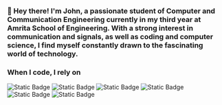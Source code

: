 ### 👋 Hey there! I'm John, a passionate student of Computer and Communication Engineering currently in my third year at Amrita School of Engineering. With a strong interest in communication and signals, as well as coding and computer science, I find myself constantly drawn to the fascinating world of technology.

<h3>When I code, I rely on</h3>
<p>
  <img alt="Static Badge" src="https://img.shields.io/badge/Python-blue" />
  <img alt="Static Badge" src="https://img.shields.io/badge/C-green" />
  <img alt="Static Badge" src="https://img.shields.io/badge/Jupyter_Notebook-pink" />
  <img alt="Static Badge" src="https://img.shields.io/badge/VS_Code-orange" />
  <img alt="Static Badge" src="https://img.shields.io/badge/Spyder-yellow" />
  <img alt="Static Badge" src="https://img.shields.io/badge/Code_Blocks-dark_green" />
</p>


